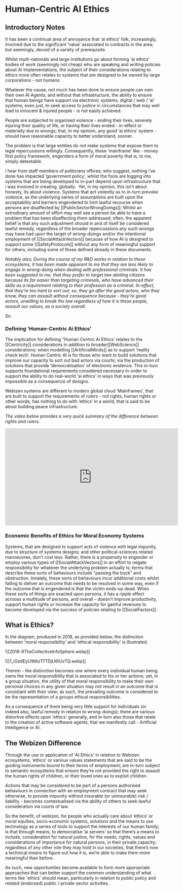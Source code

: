 # Human-Centric AI Ethics

## Introductory Notes

It has been a continual area of annoyance that ‘ai ethics’ folk; increasingly, involved due to the significant ‘value’ associated to contracts in the area; but seemingly, devoid of a variety of prerequisite.

Whilst multi-nationals and large institutions go about forming ‘ai ethics’ bodies of work (seemingly not cheap) who are speaking and writing policies about AI Implementations, the subject of their considerations relating to ethics more often relates to systems that are designed to be owned by large corporations - not humans.

Whatever the cause, not much has been done to ensure people can own their own AI Agents; and without that infrastructure, the ability to ensure that human beings have support via electronic systems, digital / web / ‘ai’ systems; even just, to seek access to justice in circumstances that may well lead to innocent & injured people - is not easily achieved.

People are subjected to organised violence - ending their lives, severely injuring their quality of life, or having their lives ended - in-effect or materially due to wrongs; that, In my opinion, any good ‘ai ethics’ system - should have reasonable capacity to better understand, sooner.

The problem is that large entities do not make systems that expose them to legal repercussions willingly.  Consequently, these ‘mainframe’ like - money first policy framework, engenders a form of moral poverty that is, to me, simply detestable.  

I hear from staff members of politicians offices; who suggest, nothing i’ve done has impacted ‘government policy’, whilst the fools are logging into systems that are being developed to in-part depend upon infrastructure that i was involved in creating, globally.  Yet, in my opinion, this isn’t about honesty, its about violence.  Systems that act violently as to in-turn prevoke violence, as the underlying series of assumptions are built upon the acceptability and barriers engendered to limit lawful recourse when persons are disaffected by [[PublicSectorWrongDoings]].  Whilst an extrodinary amount of effort may well see a person be able to have a problem that has been disaffecting them addressed; often, the apparent belief is that any such adjustment should in and of itself be considered lawful remedy, regardless of the broader repercussions any such wrongs may have had upon the target of wrong-doings and/or the intentional employment of [[SocialAttackVectors]] because of how AI is designed to support some [[SafetyProtocols]] without any form of meaningful support for others, including some of those defined already in these documents. 

*Notably also; During the course of my R&D works in relation to these ecosystems, it has been made apparent to me that they are less likely to engage in wrong-doing when dealing with professional criminals.  It has been suggested to me, that they prefer to target law abiding citizens because its far easier than targeting criminals, who have advanced their skills as a requirement relating to their profession as a criminal. In-effect, that they’re too hard to sort out; so, they go after the good actors, who they know, they can assault without consequence because - they’re good actors, unwilling to break the law regardless of how it is these people, assault our values, as a society overall.*   

So.  

### Defining 'Human-Centric Ai Ethics'

The implication for defining “Human Centric Ai Ethics’ relates to the [[Centricity]] considerations in addition to broader[[WebScience]] considerations; when modelling [[ArtificialMinds]] as to support ‘reality check tech’. Human Centric AI is for those who want to build solutions that improve our capacity to sort out bad actors via courts; via the production of solutions that provide ‘democratisation’ of electronic evidence. This in-turn supports foundational requirements considered necessary in-order to support the ability to do real-world ‘ai ethics’ in ways that was previously impossible as a consequence of designs. 

Webizen systems are different to modern global cloud 'Mainframes', that are built to support the requirements of rulers - not rights, human rights or other words; has nothing to do with ‘ethics’ in a world, that is said to be about building peace infrastructure.  

*The video below provides a very quick summary of the difference between rights and rulers.*

<iframe width="560" height="315" src="https://www.youtube.com/embed/pRGhrYmUjU4" title="YouTube video player" frameborder="0" allow="accelerometer; autoplay; clipboard-write; encrypted-media; gyroscope; picture-in-picture; web-share" allowfullscreen></iframe>


### Economic Benefits of Ethics for Moral Economy Systems

Systems, that are designed to support acts of violence with legal impunity, due to structure of systems designs; and other political-sciences related manoeuvres, don’t cost less. Rather, there is a propensity to engender or employ various types of [[SocialAttackVectors]] in an effort to negate responsibility for whatever the underlying problem actually is; terms that describe these sorts of behaviours include "passing the buck" and obstruction.  Innately, these sorts of behaviours incur additional costs whilst failing to deliver an outcome that needs to be resolved in some way, even if the outcome that is engendered is that the victim ends-up dead.  When these sorts of things are exacted upon persons, it has a ripple effect acrooss a multitude of persons, and overall - doesn't improve productivity, support human rights or increase the capacity for gainful revenues to become developed via the success of policies relating to [[SocialFactors]].

## What is Ethics? 

In the diagram, produced in 2018, as provided below; the distinction between 'moral responsibility' and 'ethical responsibility' is illustrated. 

![[2018-9TheCollectiveInfoSphere.webp]]

![[1_iGzdEyUWAzT7TDjU6IUvTQ.webp]]


Therein - the distinction becomes one where every individual human being owns the moral responsibility that is associated to his or her actions; yet, in a group situation, the utility of that moral responsibility to make their own personal choices in any given situation may not result in an outcome that is consistant with their view; as such, the prevailing outcome is considered to be the representation of a groups ethical responsibilities. 

As a consequence of there being very little support for individuals (or indeed also, lawful remedy in relation to wrong-doings); there are various distortive effects upon 'ethics' generally, and in-turn also those that relate to the creation of active software agents, that we manifestly call - Artificial Intelligence or AI.  

## The Webizen Difference

Through the use or application of 'AI Ethics' in relation to Webizen ecosystems, ‘ethics’ or various values statements that are said to be the guiding instruments bound to their terms of employment; are in-turn subject to semantic ecosystems that ensure they’re not provided the right to assault the human rights of children, or their loved ones as to exploit children. 

Actions that may be considered to be part of a persons authorised behaviours in connection with an employment contract that may seek otherwise, to provide impunity without insurable (or uninsurable) risk / liability - becomes contextualised via the ability of others to seek lawful consideration via courts of law.  

So the benefit, of webizen, for people who actually care about ‘ethics’ or moral equities, socio-economic systems, solutions and the means to use technology as a series of tools to support the interests of our human family; is that through means, to democratise ‘ai servers’ so that there’s a means to include, consideration for natural justice, for the needs, rights, values and considerations of importance for natural persons, in their private capacity; regardless of any other role they may hold in our societies, that there’s now a technical means to figure out how it is, we’re able to make them more meaningful than before.

As such, new opportunities become available to form more appropriate approaches that can better support the common understanding of what terms like 'ethics' should mean, particularly in relation to public policy and related (endorsed) public / private sector activities.